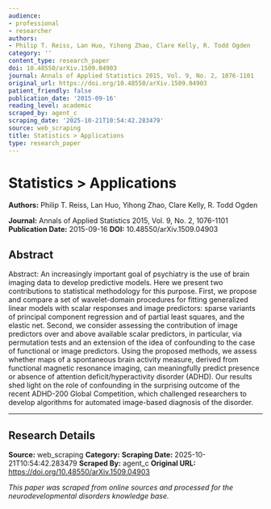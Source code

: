 ```yaml
---
audience:
- professional
- researcher
authors:
- Philip T. Reiss, Lan Huo, Yihong Zhao, Clare Kelly, R. Todd Ogden
category: ''
content_type: research_paper
doi: 10.48550/arXiv.1509.04903
journal: Annals of Applied Statistics 2015, Vol. 9, No. 2, 1076-1101
original_url: https://doi.org/10.48550/arXiv.1509.04903
patient_friendly: false
publication_date: '2015-09-16'
reading_level: academic
scraped_by: agent_c
scraping_date: '2025-10-21T10:54:42.283479'
source: web_scraping
title: Statistics > Applications
type: research_paper
---
```

# Statistics > Applications

**Authors:** Philip T. Reiss, Lan Huo, Yihong Zhao, Clare Kelly, R. Todd Ogden

**Journal:** Annals of Applied Statistics 2015, Vol. 9, No. 2, 1076-1101
**Publication Date:** 2015-09-16
**DOI:** 10.48550/arXiv.1509.04903

## Abstract

Abstract:
An increasingly important goal of psychiatry is the use of brain imaging data to develop predictive models. Here we present two contributions to statistical methodology for this purpose. First, we propose and compare a set of wavelet-domain procedures for fitting generalized linear models with scalar responses and image predictors: sparse variants of principal component regression and of partial least squares, and the elastic net. Second, we consider assessing the contribution of image predictors over and above available scalar predictors, in particular, via permutation tests and an extension of the idea of confounding to the case of functional or image predictors. Using the proposed methods, we assess whether maps of a spontaneous brain activity measure, derived from functional magnetic resonance imaging, can meaningfully predict presence or absence of attention deficit/hyperactivity disorder (ADHD). Our results shed light on the role of confounding in the surprising outcome of the recent ADHD-200 Global Competition, which challenged researchers to develop algorithms for automated image-based diagnosis of the disorder.

---

## Research Details

**Source:** web_scraping
**Category:** 
**Scraping Date:** 2025-10-21T10:54:42.283479
**Scraped By:** agent_c
**Original URL:** https://doi.org/10.48550/arXiv.1509.04903

*This paper was scraped from online sources and processed for the neurodevelopmental disorders knowledge base.*